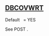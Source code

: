 ## [DBCOVWRT](https://help.hexagonmi.com/bundle/MSC_Nastran_2022.4/page/Nastran_Combined_Book/qrg/parameters/TOC.DBCOVWRT.xhtml)

Default    = YES

See  POST .

